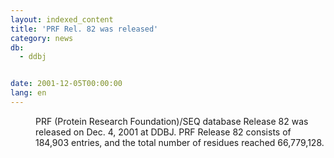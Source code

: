 ```yaml
---
layout: indexed_content
title: 'PRF Rel. 82 was released'
category: news
db:
  - ddbj


date: 2001-12-05T00:00:00
lang: en
---
```


<dd>PRF (Protein Research Foundation)/SEQ database Release 82 was released on Dec. 4, 2001 at DDBJ. PRF Release 82 consists of 184,903 entries, and the total number of residues reached 66,779,128.</dd>

